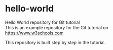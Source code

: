 # hello-world
Hello World repository for Git tutorial  
This is an example repository for the Git tutorial on https://www.w3schools.com  

This repository is built step by step in the tutorial.

